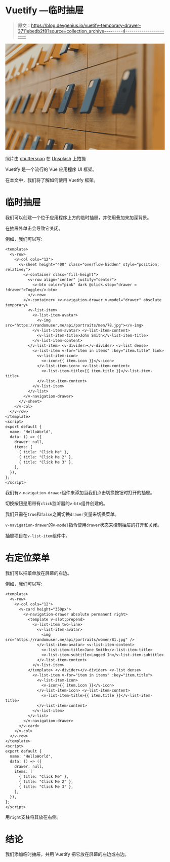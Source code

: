 # Vuetify —临时抽屉

> 原文：<https://blog.devgenius.io/vuetify-temporary-drawer-3711ebedb2f8?source=collection_archive---------4----------------------->

![](img/9ca060442b624788663a657fae815da6.png)

照片由 [chuttersnap](https://unsplash.com/@chuttersnap?utm_source=medium&utm_medium=referral) 在 [Unsplash](https://unsplash.com?utm_source=medium&utm_medium=referral) 上拍摄

Vuetify 是一个流行的 Vue 应用程序 UI 框架。

在本文中，我们将了解如何使用 Vuetify 框架。

# 临时抽屉

我们可以创建一个位于应用程序上方的临时抽屉，并使用叠加来加深背景。

在抽屉外单击会导致它关闭。

例如，我们可以写:

```
<template>
  <v-row>
    <v-col cols="12">
      <v-sheet height="400" class="overflow-hidden" style="position: relative;">
        <v-container class="fill-height">
          <v-row align="center" justify="center">
            <v-btn color="pink" dark @click.stop="drawer = !drawer">Toggle</v-btn>
          </v-row>
        </v-container> <v-navigation-drawer v-model="drawer" absolute temporary>
          <v-list-item>
            <v-list-item-avatar>
              <v-img src="https://randomuser.me/api/portraits/men/78.jpg"></v-img>
            </v-list-item-avatar> <v-list-item-content>
              <v-list-item-title>John Smith</v-list-item-title>
            </v-list-item-content>
          </v-list-item> <v-divider></v-divider> <v-list dense>
            <v-list-item v-for="item in items" :key="item.title" link>
              <v-list-item-icon>
                <v-icon>{{ item.icon }}</v-icon>
              </v-list-item-icon> <v-list-item-content>
                <v-list-item-title>{{ item.title }}</v-list-item-title>
              </v-list-item-content>
            </v-list-item>
          </v-list>
        </v-navigation-drawer>
      </v-sheet>
    </v-col>
  </v-row>
</template>
<script>
export default {
  name: "HelloWorld",
  data: () => ({
    drawer: null,
    items: [
      { title: "Click Me" },
      { title: "Click Me 2" },
      { title: "Click Me 3" },
    ],
  }),
};
</script>
```

我们有`v-navigation-drawer`组件来添加当我们点击切换按钮时打开的抽屉。

切换按钮是用带有`click`监听器的`v-btn`组件创建的。

我们只需在`true`和`false`之间切换`drawer`变量来切换菜单。

`v-navigation-drawer`的`v-model`指令使用`drawer`状态来控制抽屉的打开和关闭。

抽屉项目在`v-list-item`组件中。

# 右定位菜单

我们可以把菜单放在屏幕的右边。

例如，我们可以写:

```
<template>
  <v-row>
    <v-col cols="12">
      <v-card height="350px">
        <v-navigation-drawer absolute permanent right>
          <template v-slot:prepend>
            <v-list-item two-line>
              <v-list-item-avatar>
                <img src="https://randomuser.me/api/portraits/women/81.jpg" />
              </v-list-item-avatar> <v-list-item-content>
                <v-list-item-title>Jane Smith</v-list-item-title>
                <v-list-item-subtitle>Logged In</v-list-item-subtitle>
              </v-list-item-content>
            </v-list-item>
          </template> <v-divider></v-divider> <v-list dense>
            <v-list-item v-for="item in items" :key="item.title">
              <v-list-item-icon>
                <v-icon>{{ item.icon }}</v-icon>
              </v-list-item-icon> <v-list-item-content>
                <v-list-item-title>{{ item.title }}</v-list-item-title>
              </v-list-item-content>
            </v-list-item>
          </v-list>
        </v-navigation-drawer>
      </v-card>
    </v-col>
  </v-row>
</template>
<script>
export default {
  name: "HelloWorld",
  data: () => ({
    drawer: null,
    items: [
      { title: "Click Me" },
      { title: "Click Me 2" },
      { title: "Click Me 3" },
    ],
  }),
};
</script>
```

用`right`支柱将其放在右侧。

# 结论

我们添加临时抽屉，并用 Vuetify 把它放在屏幕的左边或右边。